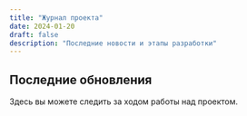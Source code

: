 ```yaml
---
title: "Журнал проекта"
date: 2024-01-20
draft: false
description: "Последние новости и этапы разработки"
---
```


## Последние обновления

Здесь вы можете следить за ходом работы над проектом. 

